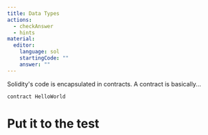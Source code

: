 ```yaml
---
title: Data Types
actions:
  - checkAnswer
  - hints
material:
  editor:
    language: sol
    startingCode: ""
    answer: ""
---
```


Solidity's code is encapsulated in contracts. A contract is basically...

```
contract HelloWorld

```

# Put it to the test
